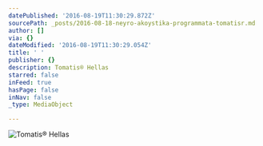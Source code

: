 ```yaml
---
datePublished: '2016-08-19T11:30:29.872Z'
sourcePath: _posts/2016-08-18-neyro-akoystika-programmata-tomatisr.md
author: []
via: {}
dateModified: '2016-08-19T11:30:29.054Z'
title: ' '
publisher: {}
description: Tomatis® Ηellas
starred: false
inFeed: true
hasPage: false
inNav: false
_type: MediaObject

---
```

![Tomatis® Ηellas](https://the-grid-user-content.s3-us-west-2.amazonaws.com/8cb72c55-85d4-421a-a404-45e67e00553d.jpg)

#
